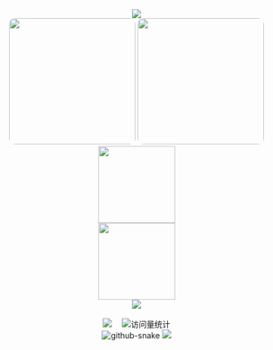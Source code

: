 <div align="center"> 
  <!-- dynamic typing effect 动态打字效果 -->
  <div>
    <a href="https://www.wllomve.top/" target="_blank">
      <img src="https://readme-typing-svg.demolab.com?font=Fira+Code&pause=1000&color=F7B462&center=true&vCenter=true&multiline=true&random=false&width=435&height=80&lines=console.log(%22Hello%2C%20World%22);欢迎光临我的GitHub!&center=true&size=27" />
    </a>
  </div>
  <img height="225px" src="https://camo.githubusercontent.com/2e7822a15ec554d015e2aa6de72ee77e6d7ddbf4d87f372bd7f6c1815c34bab7/68747470733a2f2f66696e6765726265642e6f73732d636e2d6368656e6764752e616c6979756e63732e636f6d2f4353444e2f3230323430333136313232333239312e6a7067" style="border-radius: 10px; pointer-events: none;"/>
  <img height="225px" src="https://camo.githubusercontent.com/b72fd7c800109cdfedaf663f22cb0880312f2dd5d8f15e80374bd30ad4bd4042/68747470733a2f2f66696e6765726265642e6f73732d636e2d6368656e6764752e616c6979756e63732e636f6d2f4353444e2f3230323430333136313432333134342e6a7067" style="border-radius: 10px; pointer-events: none;"/><br>
  <img align="" height="137px" src="https://github-readme-stats.vercel.app/api?username=OnismExplorer&hide_title=true&hide_border=true&show_icons=true&include_all_commits=true&line_height=21&bg_color=0,EC6C6C,FFD479,FFFC79,73FA79&theme=graywhite&locale=cn" /><br>
  <img align="" height="137px" src="https://github-readme-stats.vercel.app/api/top-langs/?username=OnismExplorer&hide_title=true&hide_border=true&layout=compact&bg_color=0,73FA79,73FDFF,D783FF&theme=graywhite&locale=cn" /> <br>
  <img src="https://github-readme-streak-stats.herokuapp.com/?user=OnismExplorer" /><br>

  <!-- for beauty 留个空行好看点 -->
  <div>&nbsp;</div>

  <!-- profile logo 个人资料徽标 -->
  <div>
    <a href="https://www.wllomve.top/" target="_blank"><img src="https://img.shields.io/badge/Blog-博客-blue?logo=openjdk" /></a>&emsp;
    <!-- visitor statistics logo 访问量统计徽标 -->
    <img src="https://komarev.com/ghpvc/?username=OnismExplorer&label=Views&color=0e75b6&style=flat" alt="访问量统计" />
  </div>

 <!-- Snake Code Contribution Map 贪吃蛇代码贡献图 -->
  <!-- Snake Code Contribution Map 贪吃蛇代码贡献图 -->
  <picture>
    <source media="(prefers-color-scheme: dark)" srcset="https://cdn.jsdelivr.net/gh/OnismExplorer/OnismExplorer/profile-snake-contrib/github-contribution-grid-snake-dark.svg" />
    <source media="(prefers-color-scheme: light)" srcset="https://cdn.jsdelivr.net/gh/OnismExplorer/OnismExplorer/profile-snake-contrib/github-contribution-grid-snake.svg" />
    <img alt="github-snake" src="https://cdn.jsdelivr.net/gh/OnismExplorer/OnismExplorer/profile-snake-contrib/github-contribution-grid-snake-dark.svg" />
  </picture>

  <!--GitHub 活动统计图-->
  <img src="https://github-readme-activity-graph.vercel.app/graph?username=OnismExplorer&theme=react-dark&radius=10&hide_border=true">
</div>
<!--
**OnismExplorer/OnismExplorer** is a ✨ _special_ ✨ repository because its `README.md` (this file) appears on your GitHub profile.

Here are some ideas to get you started:

- 🔭 I’m currently working on ...
- 🌱 I’m currently learning ...
- 👯 I’m looking to collaborate on ...
- 🤔 I’m looking for help with ...
- 💬 Ask me about ...
- 📫 How to reach me: ...
- 😄 Pronouns: ...
- ⚡ Fun fact: ...
-->

